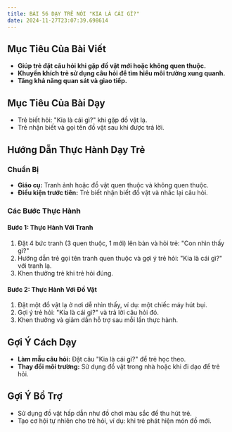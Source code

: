 ```yaml
---
title: BÀI 56 DẠY TRẺ NÓI "KIA LÀ CÁI GÌ?"
date: 2024-11-27T23:07:39.698614
---
```


## Mục Tiêu Của Bài Viết
- **Giúp trẻ đặt câu hỏi khi gặp đồ vật mới hoặc không quen thuộc.**
- **Khuyến khích trẻ sử dụng câu hỏi để tìm hiểu môi trường xung quanh.**
- **Tăng khả năng quan sát và giao tiếp.**

## Mục Tiêu Của Bài Dạy
- Trẻ biết hỏi: "Kia là cái gì?" khi gặp đồ vật lạ.
- Trẻ nhận biết và gọi tên đồ vật sau khi được trả lời.

## Hướng Dẫn Thực Hành Dạy Trẻ

### Chuẩn Bị
- **Giáo cụ:** Tranh ảnh hoặc đồ vật quen thuộc và không quen thuộc.
- **Điều kiện trước tiên:** Trẻ biết nhận biết đồ vật và nhắc lại câu hỏi.

### Các Bước Thực Hành
#### Bước 1: Thực Hành Với Tranh
1. Đặt 4 bức tranh (3 quen thuộc, 1 mới) lên bàn và hỏi trẻ: "Con nhìn thấy gì?"
2. Hướng dẫn trẻ gọi tên tranh quen thuộc và gợi ý trẻ hỏi: "Kia là cái gì?" với tranh lạ.
3. Khen thưởng trẻ khi trẻ hỏi đúng.

#### Bước 2: Thực Hành Với Đồ Vật
1. Đặt một đồ vật lạ ở nơi dễ nhìn thấy, ví dụ: một chiếc máy hút bụi.
2. Gợi ý trẻ hỏi: "Kia là cái gì?" và trả lời câu hỏi đó.
3. Khen thưởng và giảm dần hỗ trợ sau mỗi lần thực hành.

## Gợi Ý Cách Dạy
- **Làm mẫu câu hỏi:** Đặt câu "Kia là cái gì?" để trẻ học theo.
- **Thay đổi môi trường:** Sử dụng đồ vật trong nhà hoặc khi đi dạo để trẻ hỏi.

## Gợi Ý Bổ Trợ
- Sử dụng đồ vật hấp dẫn như đồ chơi màu sắc để thu hút trẻ.
- Tạo cơ hội tự nhiên cho trẻ hỏi, ví dụ: khi trẻ phát hiện món đồ mới.
